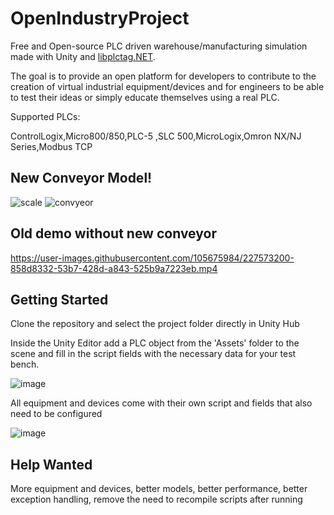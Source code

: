 # OpenIndustryProject

Free and Open-source PLC driven warehouse/manufacturing simulation made with Unity and [libplctag.NET](https://github.com/libplctag/libplctag.NET). 

The goal is to provide an open platform for developers to contribute to the creation of virtual industrial equipment/devices and for engineers to be able to test their ideas or simply educate themselves using a real PLC.

Supported PLCs:

ControlLogix,Micro800/850,PLC-5 ,SLC 500,MicroLogix,Omron NX/NJ Series,Modbus TCP

## New Conveyor Model!

![scale](https://user-images.githubusercontent.com/105675984/228063593-c49b5f93-1ecf-47da-bb42-fd077a8112ce.gif)
![convyeor](https://user-images.githubusercontent.com/105675984/228064528-81458c7d-0c4c-4bb1-8698-d1283b8faa48.gif)

## Old demo without new conveyor

https://user-images.githubusercontent.com/105675984/227573200-858d8332-53b7-428d-a843-525b9a7223eb.mp4


## Getting Started

Clone the repository and select the project folder directly in Unity Hub

Inside the Unity Editor add a PLC object from the 'Assets' folder to the scene and fill in the script fields with the necessary data for your test bench. 

![image](https://user-images.githubusercontent.com/105675984/218582555-4a450d03-8b2e-499c-b1ca-a4e286d686b8.png)

All equipment and devices come with their own script and fields that also need to be configured

![image](https://user-images.githubusercontent.com/105675984/218584052-5b67fdb5-4e44-461f-a5f4-87fe4ebe888d.png)

## Help Wanted

More equipment and devices,
better models,
better performance,
better exception handling,
remove the need to recompile scripts after running


